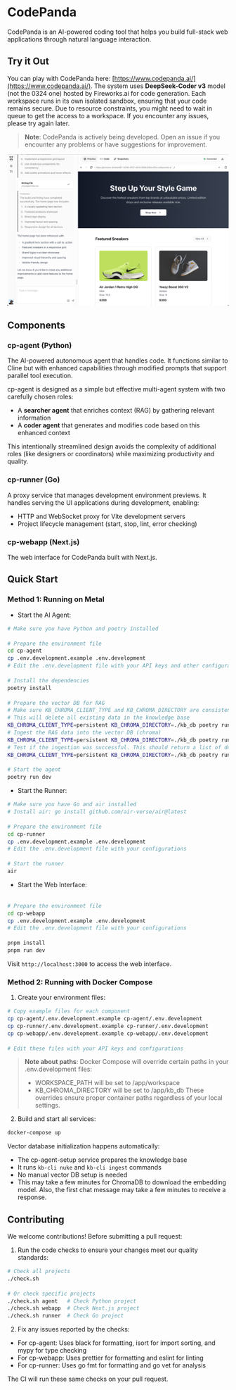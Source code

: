 # CodePanda

CodePanda is an AI-powered coding tool that helps you build full-stack web applications through natural language interaction.

## Try it Out

You can play with CodePanda here: [https://www.codepanda.ai/](https://www.codepanda.ai/). The system uses **DeepSeek-Coder v3** model (not the 0324 one) hosted by Fireworks.ai for code generation. Each workspace runs in its own isolated sandbox, ensuring that your code remains secure. Due to resource constraints, you might need to wait in queue to get the access to a workspace. If you encounter any issues, please try again later.

> **Note**: CodePanda is actively being developed. Open an issue if you encounter any problems or have suggestions for improvement.

![](./assets/sneaker.png)

## Components

### cp-agent (Python)

The AI-powered autonomous agent that handles code. It functions similar to Cline but with enhanced capabilities through modified prompts that support parallel tool execution.

cp-agent is designed as a simple but effective multi-agent system with two carefully chosen roles:
- A **searcher agent** that enriches context (RAG) by gathering relevant information
- A **coder agent** that generates and modifies code based on this enhanced context

This intentionally streamlined design avoids the complexity of additional roles (like designers or coordinators) while maximizing productivity and quality.

### cp-runner (Go)

A proxy service that manages development environment previews. It handles serving the UI applications during development, enabling:

- HTTP and WebSocket proxy for Vite development servers
- Project lifecycle management (start, stop, lint, error checking)

### cp-webapp (Next.js)

The web interface for CodePanda built with Next.js.

## Quick Start

### Method 1: Running on Metal

- Start the AI Agent:
```bash
# Make sure you have Python and poetry installed

# Prepare the environment file
cd cp-agent
cp .env.development.example .env.development
# Edit the .env.development file with your API keys and other configurations

# Install the dependencies
poetry install

# Prepare the vector DB for RAG
# Make sure KB_CHROMA_CLIENT_TYPE and KB_CHROMA_DIRECTORY are consistent with the values in the .env.development file
# This will delete all existing data in the knowledge base
KB_CHROMA_CLIENT_TYPE=persistent KB_CHROMA_DIRECTORY=./kb_db poetry run kb-cli nuke --force
# Ingest the RAG data into the vector DB (chroma)
KB_CHROMA_CLIENT_TYPE=persistent KB_CHROMA_DIRECTORY=./kb_db poetry run kb-cli ingest ./cp_agent/kb/data
# Test if the ingestion was successful. This should return a list of documents
KB_CHROMA_CLIENT_TYPE=persistent KB_CHROMA_DIRECTORY=./kb_db poetry run kb-cli search "how to setup stripe"

# Start the agent
poetry run dev
```

- Start the Runner:
```bash
# Make sure you have Go and air installed
# Install air: go install github.com/air-verse/air@latest

# Prepare the environment file
cd cp-runner
cp .env.development.example .env.development
# Edit the .env.development file with your configurations

# Start the runner
air
```

- Start the Web Interface:
```bash

# Prepare the environment file
cd cp-webapp
cp .env.development.example .env.development
# Edit the .env.development file with your configurations

pnpm install
pnpm run dev
```

Visit `http://localhost:3000` to access the web interface.

### Method 2: Running with Docker Compose

1. Create your environment files:
```bash
# Copy example files for each component
cp cp-agent/.env.development.example cp-agent/.env.development
cp cp-runner/.env.development.example cp-runner/.env.development
cp cp-webapp/.env.development.example cp-webapp/.env.development

# Edit these files with your API keys and configurations
```

> **Note about paths**: Docker Compose will override certain paths in your .env.development files:
> - WORKSPACE_PATH will be set to /app/workspace
> - KB_CHROMA_DIRECTORY will be set to /app/kb_db
> These overrides ensure proper container paths regardless of your local settings.

2. Build and start all services:
```bash
docker-compose up
```

Vector database initialization happens automatically:
- The cp-agent-setup service prepares the knowledge base
- It runs `kb-cli nuke` and `kb-cli ingest` commands
- No manual vector DB setup is needed
- This may take a few minutes for ChromaDB to download the embedding model. Also, the first chat message may take a few minutes to receive a response.


## Contributing

We welcome contributions! Before submitting a pull request:

1. Run the code checks to ensure your changes meet our quality standards:
```bash
# Check all projects
./check.sh

# Or check specific projects
./check.sh agent   # Check Python project
./check.sh webapp  # Check Next.js project
./check.sh runner  # Check Go project
```

2. Fix any issues reported by the checks:
- For cp-agent: Uses black for formatting, isort for import sorting, and mypy for type checking
- For cp-webapp: Uses prettier for formatting and eslint for linting
- For cp-runner: Uses go fmt for formatting and go vet for analysis

The CI will run these same checks on your pull request.
